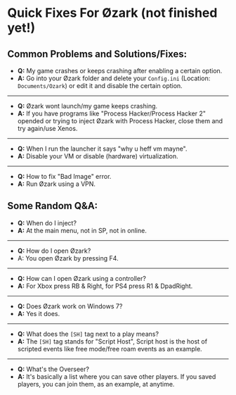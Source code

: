 # Quick Fixes For Øzark (not finished yet!)


## Common Problems and Solutions/Fixes:
- **Q:** My game crashes or keeps crashing after enabling a certain option.
- **A:** Go into your Øzark folder and delete your `Config.ini` (Location: `Documents/Ozark`) or edit it and disable the certain option.
___
- **Q:** Øzark wont launch/my game keeps crashing.
- **A:** If you have programs like "Process Hacker/Process Hacker 2" opended or trying to inject Øzark with Process Hacker, close them and try again/use Xenos.
___
- **Q:** When I run the launcher it says "why u heff vm mayne".
- **A:** Disable your VM or disable (hardware) virtualization.
___
- **Q:** How to fix "Bad Image" error.
- **A:** Run Øzark using a VPN.


## Some Random Q&A:
- **Q:** When do I inject?
- **A:** At the main menu, not in SP, not in online.
___
- **Q:** How do I open Øzark?
- A: You open Øzark by pressing F4.
___
- **Q:** How can I open Øzark using a controller?
- **A:** For Xbox press RB & Right, for PS4 press R1 & DpadRight.
___
- **Q:** Does Øzark work on Windows 7?
- **A:** Yes it does.
___
- **Q:** What does the `[SH]` tag next to a play means?
- **A:** The `[SH]` tag stands for "Script Host", Script host is the host of scripted events like free mode/free roam events as an example.
___
- **Q:** What's the Overseer?
- **A:** It's basically a list where you can save other players. If you saved players, you can join them, as an example, at anytime.
